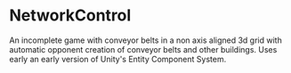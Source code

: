 # NetworkControl
An incomplete game with conveyor belts in a non axis aligned 3d grid with automatic opponent creation of conveyor belts and other buildings. Uses early an early version of Unity's Entity Component System.
